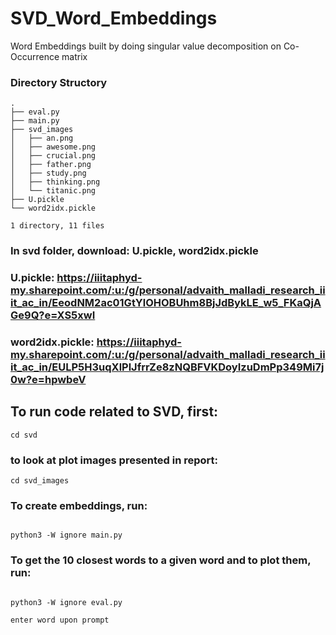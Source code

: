 # SVD_Word_Embeddings
Word Embeddings built by doing singular value decomposition on Co-Occurrence matrix

### Directory Structory

```
.
├── eval.py
├── main.py
├── svd_images
│   ├── an.png
│   ├── awesome.png
│   ├── crucial.png
│   ├── father.png
│   ├── study.png
│   ├── thinking.png
│   └── titanic.png
├── U.pickle
└── word2idx.pickle

1 directory, 11 files

```


### In svd folder, download: U.pickle, word2idx.pickle

### U.pickle: https://iiitaphyd-my.sharepoint.com/:u:/g/personal/advaith_malladi_research_iiit_ac_in/EeodNM2ac01GtYlOHOBUhm8BjJdBykLE_w5_FKaQjAGe9Q?e=XS5xwI

### word2idx.pickle: https://iiitaphyd-my.sharepoint.com/:u:/g/personal/advaith_malladi_research_iiit_ac_in/EULP5H3uqXlPlJfrrZe8zNQBFVKDoyIzuDmPp349Mi7j0w?e=hpwbeV



## To run code related to SVD, first:
```
cd svd

```

### to look at plot images presented in report:

```
cd svd_images

```

### To create embeddings, run:

```

python3 -W ignore main.py

```

### To get the 10 closest words to a given word and to plot them, run:

```

python3 -W ignore eval.py

enter word upon prompt

```

